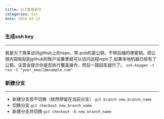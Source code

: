 ```yaml
---
title: Git常用命令
categories: Git
date: 2019-03-13
---
```


### 生成ssh key
---
我是为了用来访问github上的repo，带.pub的是公钥，不带后缀的使密钥。把公钥内容粘贴到github的账户设置里就可以访问远程repo了,如果本地机器已经有了公钥，注意会提示你是否执行覆盖操作，然后一路回车就行了。
`ssh-keygen -t rsa -C "your_email@example.com"`

### 新建分支
---
* 新建分支但不切换（依然停留在当前分支）
`git branch new_branch_name`
* 切换分支
`git checkout new_branch_name`
* 新建分支并切换
`git checkout -b new_branch_name`